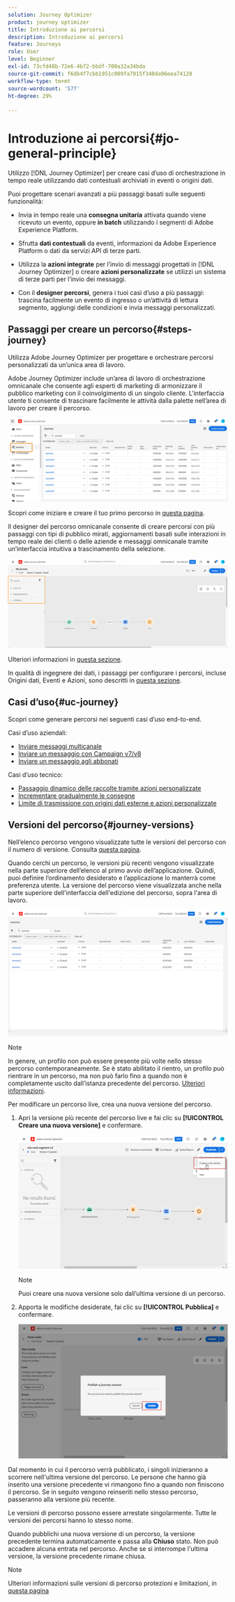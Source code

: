 ```yaml
---
solution: Journey Optimizer
product: journey optimizer
title: Introduzione ai percorsi
description: Introduzione ai percorsi
feature: Journeys
role: User
level: Beginner
exl-id: 73cfd48b-72e6-4b72-bbdf-700a32a34bda
source-git-commit: f6db4f7cbb1951c009fa7915f340da96eea74120
workflow-type: tm+mt
source-wordcount: '577'
ht-degree: 29%

---
```



# Introduzione ai percorsi{#jo-general-principle}

Utilizzo [!DNL Journey Optimizer] per creare casi d’uso di orchestrazione in tempo reale utilizzando dati contestuali archiviati in eventi o origini dati.

Puoi progettare scenari avanzati a più passaggi basati sulle seguenti funzionalità:

* Invia in tempo reale una **consegna unitaria** attivata quando viene ricevuto un evento, oppure **in batch** utilizzando i segmenti di Adobe Experience Platform.

* Sfrutta **dati contestuali** da eventi, informazioni da Adobe Experience Platform o dati da servizi API di terze parti.

* Utilizza la **azioni integrate** per l’invio di messaggi progettati in [!DNL Journey Optimizer] o creare **azioni personalizzate** se utilizzi un sistema di terze parti per l’invio dei messaggi.

* Con il **designer percorsi**, genera i tuoi casi d’uso a più passaggi: trascina facilmente un evento di ingresso o un’attività di lettura segmento, aggiungi delle condizioni e invia messaggi personalizzati.

## Passaggi per creare un percorso{#steps-journey}

Utilizza Adobe Journey Optimizer per progettare e orchestrare percorsi personalizzati da un’unica area di lavoro.

Adobe Journey Optimizer include un’area di lavoro di orchestrazione omnicanale che consente agli esperti di marketing di armonizzare il pubblico marketing con il coinvolgimento di un singolo cliente. L’interfaccia utente ti consente di trascinare facilmente le attività dalla palette nell’area di lavoro per creare il percorso.

![](assets/interface-journeys.png)

Scopri come iniziare e creare il tuo primo percorso in [questa pagina](journey-gs.md).

Il designer del percorso omnicanale consente di creare percorsi con più passaggi con tipi di pubblico mirati, aggiornamenti basati sulle interazioni in tempo reale dei clienti o delle aziende e messaggi omnicanale tramite un’interfaccia intuitiva a trascinamento della selezione.

![](assets/journey38.png)

Ulteriori informazioni in [questa sezione](using-the-journey-designer.md).

In qualità di ingegnere dei dati, i passaggi per configurare i percorsi, incluse Origini dati, Eventi e Azioni, sono descritti in [questa sezione](../configuration/about-data-sources-events-actions.md).


## Casi d’uso{#uc-journey}

Scopri come generare percorsi nei seguenti casi d’uso end-to-end.

Casi d’uso aziendali:

* [Inviare messaggi multicanale](journeys-uc.md)
* [Inviare un messaggio con Campaign v7/v8](ajo-ac.md)
* [Inviare un messaggio agli abbonati](message-to-subscribers-uc.md)

Casi d’uso tecnico:

* [Passaggio dinamico delle raccolte tramite azioni personalizzate](collections.md)
* [Incrementare gradualmente le consegne](ramp-up-deliveries-uc.md)
* [Limite di trasmissione con origini dati esterne e azioni personalizzate](limit-throughput.md)

## Versioni del percorso{#journey-versions}

Nell’elenco percorso vengono visualizzate tutte le versioni del percorso con il numero di versione. Consulta [questa pagina](../building-journeys/using-the-journey-designer.md).

Quando cerchi un percorso, le versioni più recenti vengono visualizzate nella parte superiore dell’elenco al primo avvio dell’applicazione. Quindi, puoi definire l’ordinamento desiderato e l’applicazione lo manterrà come preferenza utente. La versione del percorso viene visualizzata anche nella parte superiore dell&#39;interfaccia dell&#39;edizione del percorso, sopra l&#39;area di lavoro.

![](assets/journeyversions1.png)

>[!NOTE]
>
>In genere, un profilo non può essere presente più volte nello stesso percorso contemporaneamente. Se è stato abilitato il rientro, un profilo può rientrare in un percorso, ma non può farlo fino a quando non è completamente uscito dall’istanza precedente del percorso. [Ulteriori informazioni](end-journey.md).

Per modificare un percorso live, crea una nuova versione del percorso.

1. Apri la versione più recente del percorso live e fai clic su **[!UICONTROL Creare una nuova versione]** e confermare.

   ![](assets/journeyversions2.png)

   >[!NOTE]
   >
   >Puoi creare una nuova versione solo dall’ultima versione di un percorso.

1. Apporta le modifiche desiderate, fai clic su **[!UICONTROL Pubblica]** e confermare.

   ![](assets/journeyversions3.png)

Dal momento in cui il percorso verrà pubblicato, i singoli inizieranno a scorrere nell&#39;ultima versione del percorso. Le persone che hanno già inserito una versione precedente vi rimangono fino a quando non finiscono il percorso. Se in seguito vengono reinseriti nello stesso percorso, passeranno alla versione più recente.

Le versioni di percorso possono essere arrestate singolarmente. Tutte le versioni dei percorsi hanno lo stesso nome.

Quando pubblichi una nuova versione di un percorso, la versione precedente termina automaticamente e passa alla **Chiuso** stato. Non può accadere alcuna entrata nel percorso. Anche se si interrompe l&#39;ultima versione, la versione precedente rimane chiusa.

>[!NOTE]
>
>Ulteriori informazioni sulle versioni di percorso protezioni e limitazioni, in [questa pagina](../start/guardrails.md#journey-versions-limitations)